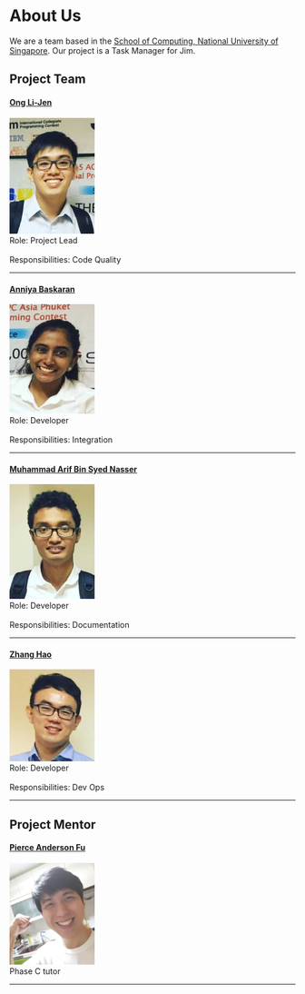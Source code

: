 # About Us

We are a team based in the [School of Computing, National University of Singapore](http://www.comp.nus.edu.sg).
Our project is a Task Manager for Jim.

## Project Team

#### [Ong Li-Jen](https://github.com/lijen1994) <br>
<img src="images/OngLiJen.png" width="150"><br>
Role: Project Lead <br>  
Responsibilities: Code Quality

-----

#### [Anniya Baskaran](https://github.com/AnniyaB)
<img src="images/AnniyaB.png" width="150"><br>
Role: Developer <br>  
Responsibilities: Integration

-----

#### [Muhammad Arif Bin Syed Nasser](https://github.com/Halo3fanz)
<img src="images/M.Arif.png" width="150"><br>
Role: Developer <br>  
Responsibilities: Documentation

-----

#### [Zhang Hao](https://github.com/e0008233)
<img src="images/ZhangHao.png" width="150"><br>
Role: Developer <br>  
Responsibilities: Dev Ops

-----

## Project Mentor

#### [Pierce Anderson Fu]()
<img src="images/PierceAndersonFu.png" width="150"><br>
Phase C tutor

-----

